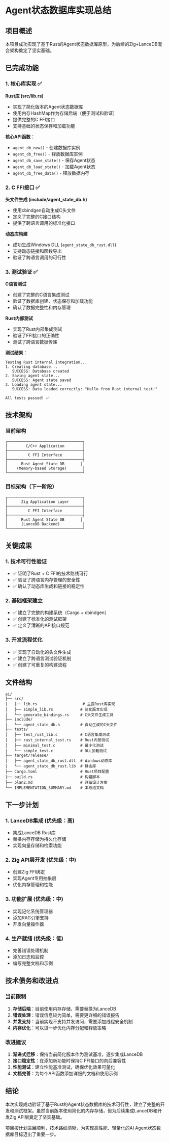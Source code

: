 # Agent状态数据库实现总结

## 项目概述

本项目成功实现了基于Rust的Agent状态数据库原型，为后续的Zig+LanceDB混合架构奠定了坚实基础。

## 已完成功能

### 1. 核心库实现 ✅

**Rust库 (src/lib.rs)**
- 实现了简化版本的Agent状态数据库
- 使用内存HashMap作为存储后端（便于测试和验证）
- 提供完整的C FFI接口
- 支持基础的状态保存和加载功能

**核心API函数**：
- `agent_db_new()` - 创建数据库实例
- `agent_db_free()` - 释放数据库实例
- `agent_db_save_state()` - 保存Agent状态
- `agent_db_load_state()` - 加载Agent状态
- `agent_db_free_data()` - 释放数据内存

### 2. C FFI接口 ✅

**头文件生成 (include/agent_state_db.h)**
- 使用cbindgen自动生成C头文件
- 定义了完整的C接口结构
- 提供了跨语言调用的标准化接口

**动态库构建**
- 成功生成Windows DLL (`agent_state_db_rust.dll`)
- 支持动态链接和函数导出
- 验证了跨语言调用的可行性

### 3. 测试验证 ✅

**C语言测试**
- 创建了完整的C语言集成测试
- 验证了数据库创建、状态保存和加载功能
- 确认了数据完整性和内存管理

**Rust内部测试**
- 实现了Rust内部集成测试
- 验证了FFI接口的正确性
- 测试了跨语言数据传递

**测试结果**：
```
Testing Rust internal integration...
1. Creating database...
   SUCCESS: Database created
2. Saving agent state...
   SUCCESS: Agent state saved
3. Loading agent state...
   SUCCESS: Data loaded correctly: "Hello from Rust internal test!"

All tests passed! ✅
```

## 技术架构

### 当前架构
```
┌─────────────────────────────────┐
│        C/C++ Application        │
├─────────────────────────────────┤
│         C FFI Interface         │
├─────────────────────────────────┤
│      Rust Agent State DB       │
│    (Memory-based Storage)       │
└─────────────────────────────────┘
```

### 目标架构（下一阶段）
```
┌─────────────────────────────────┐
│      Zig Application Layer      │
├─────────────────────────────────┤
│         C FFI Interface         │
├─────────────────────────────────┤
│      Rust Agent State DB       │
│      (LanceDB Backend)          │
└─────────────────────────────────┘
```

## 关键成果

### 1. 技术可行性验证
- ✅ 证明了Rust + C FFI的技术路线可行
- ✅ 验证了跨语言内存管理的安全性
- ✅ 确认了动态库生成和链接的稳定性

### 2. 基础框架建立
- ✅ 建立了完整的构建系统（Cargo + cbindgen）
- ✅ 创建了标准化的测试框架
- ✅ 定义了清晰的API接口规范

### 3. 开发流程优化
- ✅ 实现了自动化的头文件生成
- ✅ 建立了跨语言测试验证机制
- ✅ 创建了可重复的构建流程

## 文件结构

```
ai/
├── src/
│   ├── lib.rs                    # 主要Rust库实现
│   ├── simple_lib.rs            # 简化版本实现
│   └── generate_bindings.rs     # C头文件生成工具
├── include/
│   └── agent_state_db.h         # 自动生成的C头文件
├── tests/
│   ├── test_rust_lib.c          # C语言集成测试
│   ├── rust_internal_test.rs    # Rust内部测试
│   ├── minimal_test.c           # 最小化测试
│   └── simple_test.c            # DLL加载测试
├── target/release/
│   ├── agent_state_db_rust.dll  # Windows动态库
│   └── agent_state_db_rust.lib  # 静态库
├── Cargo.toml                   # Rust项目配置
├── build.rs                     # 构建脚本
├── plan2.md                     # 详细设计方案
└── IMPLEMENTATION_SUMMARY.md    # 本总结文档
```

## 下一步计划

### 1. LanceDB集成 (优先级：高)
- 集成LanceDB Rust库
- 替换内存存储为持久化存储
- 实现向量存储和检索功能

### 2. Zig API层开发 (优先级：中)
- 创建Zig FFI绑定
- 实现Agent专用抽象层
- 优化内存管理和性能

### 3. 功能扩展 (优先级：中)
- 实现记忆系统管理器
- 添加RAG引擎支持
- 开发向量操作器

### 4. 生产就绪 (优先级：低)
- 完善错误处理机制
- 添加日志和监控
- 编写完整文档和示例

## 技术债务和改进点

### 当前限制
1. **存储后端**：目前使用内存存储，需要替换为LanceDB
2. **错误处理**：错误信息较为简单，需要更详细的错误报告
3. **并发支持**：当前实现不支持并发访问，需要添加线程安全机制
4. **内存优化**：可以进一步优化内存分配和释放策略

### 改进建议
1. **渐进式迁移**：保持当前简化版本作为测试基准，逐步集成LanceDB
2. **接口稳定性**：在添加新功能时保持C FFI接口的向后兼容性
3. **性能测试**：建立性能基准测试，确保优化效果可量化
4. **文档完善**：为每个API函数添加详细的文档和使用示例

## 结论

本次实现成功验证了基于Rust的Agent状态数据库的技术可行性，建立了完整的开发和测试框架。虽然当前版本使用简化的内存存储，但为后续集成LanceDB和开发Zig API层奠定了坚实基础。

项目按计划进展顺利，技术路线清晰，为实现高性能、轻量化的AI Agent状态数据库目标迈出了重要一步。
